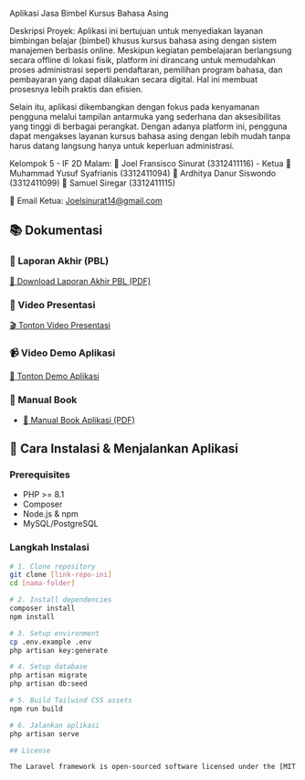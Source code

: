 Aplikasi Jasa Bimbel Kursus Bahasa Asing

Deskripsi Proyek:
Aplikasi ini bertujuan untuk menyediakan layanan bimbingan belajar (bimbel) khusus kursus bahasa asing dengan sistem manajemen berbasis online. Meskipun kegiatan pembelajaran berlangsung secara offline di lokasi fisik, platform ini dirancang untuk memudahkan proses administrasi seperti pendaftaran, pemilihan program bahasa, dan pembayaran yang dapat dilakukan secara digital. Hal ini membuat prosesnya lebih praktis dan efisien.

Selain itu, aplikasi dikembangkan dengan fokus pada kenyamanan pengguna melalui tampilan antarmuka yang sederhana dan aksesibilitas yang tinggi di berbagai perangkat. Dengan adanya platform ini, pengguna dapat mengakses layanan kursus bahasa asing dengan lebih mudah tanpa harus datang langsung hanya untuk keperluan administrasi.

Kelompok 5 - IF 2D Malam:
👤 Joel Fransisco Sinurat (3312411116) - Ketua
👤 Muhammad Yusuf Syafrianis (3312411094)
👤 Ardhitya Danur Siswondo (3312411099)
👤 Samuel Siregar (3312411115)

📧 Email Ketua: Joelsinurat14@gmail.com

## 📚 Dokumentasi

### 📄 Laporan Akhir (PBL)
[📘 Download Laporan Akhir PBL (PDF)](https://github.com/Gray1283/Jasabimbingankursusbahasaasing/raw/main/Dokumentasi/LaporanPBLKelompok5AplikasiJasaBimbelKursusBahasaAsing.pdf)

### 🎥 Video Presentasi
[🎬 Tonton Video Presentasi](https://youtu.be/s0ZRCXyb614)

### 📹 Video Demo Aplikasi  
[📱 Tonton Demo Aplikasi](https://youtu.be/XuuKs1fdpLo)

### 📖 Manual Book
- [📙 Manual Book Aplikasi (PDF)](https://github.com/Gray1283/Jasabimbingankursusbahasaasing/raw/main/Dokumentasi/Manual%20Book.pdf)

## 🚀 Cara Instalasi & Menjalankan Aplikasi

### Prerequisites
- PHP >= 8.1
- Composer
- Node.js & npm
- MySQL/PostgreSQL

### Langkah Instalasi
```bash
# 1. Clone repository
git clone [link-repo-ini]
cd [nama-folder]

# 2. Install dependencies
composer install
npm install

# 3. Setup environment
cp .env.example .env
php artisan key:generate

# 4. Setup database
php artisan migrate
php artisan db:seed

# 5. Build Tailwind CSS assets
npm run build

# 6. Jalankan aplikasi
php artisan serve

## License

The Laravel framework is open-sourced software licensed under the [MIT license](https://opensource.org/licenses/MIT).
